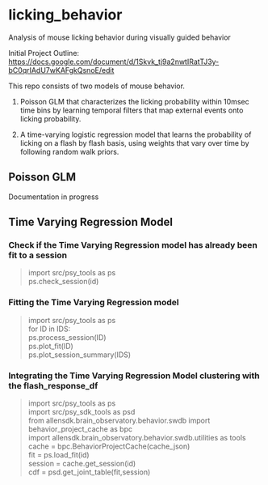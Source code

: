 # licking_behavior
Analysis of mouse licking behavior during visually guided behavior

Initial Project Outline: https://docs.google.com/document/d/1Skvk_tj9a2nwtIRatTJ3y-bC0qrIAdU7wKAFgkQsnoE/edit

This repo consists of two models of mouse behavior. 

1. Poisson GLM that characterizes the licking probability within 10msec time bins by learning temporal filters that map external events onto licking probability.

2. A time-varying logistic regression model that learns the probability of licking on a flash by flash basis, using weights that vary over time by following random walk priors. 

## Poisson GLM 
Documentation in progress

## Time Varying Regression Model

### Check if the Time Varying Regression model has already been fit to a session
> import src/psy_tools as ps  
> ps.check_session(id)

### Fitting the Time Varying Regression model
> import src/psy_tools as ps  
> for ID in IDS:  
>    ps.process_session(ID)  
>    ps.plot_fit(ID)  
> ps.plot_session_summary(IDS)

### Integrating the Time Varying Regression Model clustering with the flash_response_df
> import src/psy_tools as ps  
> import src/psy_sdk_tools as psd  
> from allensdk.brain_observatory.behavior.swdb import behavior_project_cache as bpc  
> import allensdk.brain_observatory.behavior.swdb.utilities as tools  
> cache = bpc.BehaviorProjectCache(cache_json)  
> fit = ps.load_fit(id)  
> session = cache.get_session(id)  
> cdf = psd.get_joint_table(fit,session)  


